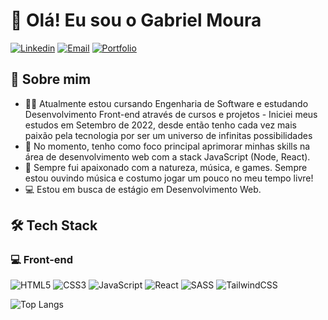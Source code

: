# 👋 Olá! Eu sou o Gabriel Moura

[![Linkedin](https://img.shields.io/badge/linkedin-%230077B5.svg?style=for-the-badge&logo=linkedin&logoColor=white)](https://www.linkedin.com/in/gabriel-moura-b63382161/)
[![Email](https://img.shields.io/badge/Microsoft_Outlook-0078D4?style=for-the-badge&logo=microsoft-outlook&logoColor=white)](mailto:gabrielm.reis@outlook.com)
[![Portfolio](https://img.shields.io/website?label=gmouradev.com&style=for-the-badge&url=https://gmouradev.netlify.app/)](https://gmouradev.netlify.app/)

## :information_desk_person: Sobre mim
- :man_technologist: Atualmente estou cursando Engenharia de Software e estudando Desenvolvimento Front-end através de cursos e projetos - Iniciei meus estudos em Setembro de 2022, desde então tenho cada vez mais paixão pela tecnologia por ser um universo de infinitas possibilidades
- 🚀 No momento, tenho como foco principal aprimorar minhas skills na área de desenvolvimento web com a stack JavaScript (Node, React). 
- :leaves: Sempre fui apaixonado com a natureza, música, e games. Sempre estou ouvindo música e costumo jogar um pouco no meu tempo livre!
- 💻 Estou em busca de estágio em Desenvolvimento Web.

##  🛠️ Tech Stack

### 💻 Front-end

![HTML5](https://img.shields.io/badge/html5-%23E34F26.svg?style=for-the-badge&logo=html5&logoColor=white)
![CSS3](https://img.shields.io/badge/css3-%231572B6.svg?style=for-the-badge&logo=css3&logoColor=white)
![JavaScript](https://img.shields.io/badge/javascript-%23323330.svg?style=for-the-badge&logo=javascript&logoColor=%23F7DF1E)
![React](https://img.shields.io/badge/react-%2320232a.svg?style=for-the-badge&logo=react&logoColor=%2361DAFB)
![SASS](https://img.shields.io/badge/SASS-hotpink.svg?style=for-the-badge&logo=SASS&logoColor=white)
![TailwindCSS](https://img.shields.io/badge/tailwindcss-%2338B2AC.svg?style=for-the-badge&logo=tailwind-css&logoColor=white)


![Top Langs](https://github-readme-stats.vercel.app/api/top-langs/?username=gbmouraa&hide_progress=true)

